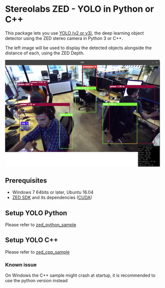 # Stereolabs ZED - YOLO in Python or C++

This package lets you use [YOLO (v2 or v3)](http://pjreddie.com/darknet/yolo/), the deep learning object detector using the ZED stereo camera in Python 3 or C++.

The left image will be used to display the detected objects alongside the distance of each, using the ZED Depth.


![](./preview.png "ZED YOLO")


## Prerequisites

- Windows 7 64bits or later, Ubuntu 16.04
- [ZED SDK](https://www.stereolabs.com/developers/) and its dependencies ([CUDA](https://developer.nvidia.com/cuda-downloads))

## Setup YOLO Python

Please refer to [zed_python_sample](./zed_python_sample)

## Setup YOLO C++

Please refer to [zed_cpp_sample](./zed_cpp_sample)

### Known issue

On Windows the C++ sample might crash at startup, it is recommended to use the python version instead
